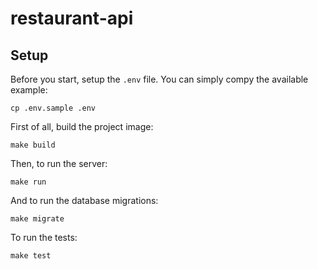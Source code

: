 # restaurant-api

## Setup

Before you start, setup the `.env` file. You can simply compy the available example:

```shell script
cp .env.sample .env
```

First of all, build the project image:

```shell script
make build
```

Then, to run the server:

```shell script
make run
```

And to run the database migrations:

```shell script
make migrate
```

To run the tests:

```shell script
make test
```
